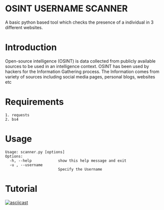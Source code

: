 # OSINT USERNAME SCANNER
A basic python based tool which checks the presence of a individual in 3 different websites.

# Introduction
Open-source intelligence (OSINT) is data collected from publicly available sources to be used in an intelligence context. OSINT has been used by hackers for the Information Gathering process.
The Information comes from variety of sources including social media pages, personal blogs, websites etc


# Requirements
```
1. requests
2. bs4
```
# Usage
```
Usage: scanner.py [options]
Options:
  -h, --help            show this help message and exit
  -u , --username
                        Specify the Username
```


# Tutorial
[![asciicast](https://asciinema.org/a/0LRN6EgjxLqP5TuQf6K9B18Yd.png)](https://asciinema.org/a/0LRN6EgjxLqP5TuQf6K9B18Yd)
